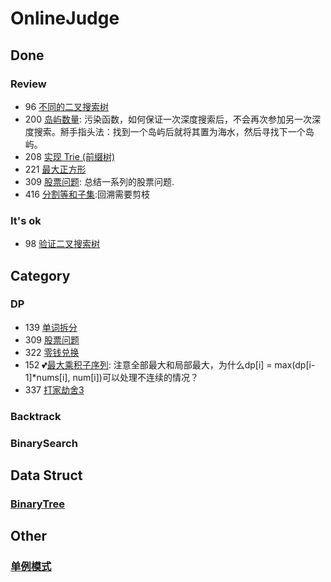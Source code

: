 # OnlineJudge

## Done

### Review

* 96 [不同的二叉搜索树](https://leetcode-cn.com/problems/unique-binary-search-trees/)
* 200 [岛屿数量](https://leetcode-cn.com/problems/number-of-islands/): 污染函数，如何保证一次深度搜索后，不会再次参加另一次深度搜索。掰手指头法：找到一个岛屿后就将其置为海水，然后寻找下一个岛屿。
* 208 [实现 Trie (前缀树)](https://leetcode-cn.com/problems/implement-trie-prefix-tree/)
* 221 [最大正方形](https://leetcode-cn.com/problems/maximal-square)
* 309 [股票问题](https://leetcode-cn.com/problems/best-time-to-buy-and-sell-stock-with-cooldown/): 总结一系列的股票问题.
* 416 [分割等和子集](https://leetcode-cn.com/problems/partition-equal-subset-sum):回溯需要剪枝

### It's ok

* 98 [验证二叉搜索树](https://leetcode-cn.com/problems/validate-binary-search-tree/)

## Category

### DP

* 139 [单词拆分](https://leetcode-cn.com/problems/word-break/submissions/)
* 309 [股票问题](https://leetcode-cn.com/problems/best-time-to-buy-and-sell-stock-with-cooldown/)
* 322 [零钱兑换](https://leetcode-cn.com/problems/coin-change/)
* 152 :two_hearts:[最大乘积子序列](https://leetcode-cn.com/problems/maximum-product-subarray/): 注意全部最大和局部最大，为什么dp[i] = max(dp[i-1]*nums[i], num[i])可以处理不连续的情况？
* 337 [打家劫舍3](https://leetcode-cn.com/problems/house-robber-iii/)

### Backtrack

### BinarySearch

## Data Struct

### [BinaryTree](doc/BinaryTree.md)

## Other

### [单例模式](doc/实现Singleton模式.md)


